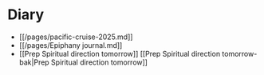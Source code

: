 # Diary
- [[/pages/pacific-cruise-2025.md]]
- [[/pages/Epiphany journal.md]]
- [[Prep Spiritual direction tomorrow]] [[Prep Spiritual direction tomorrow-bak|Prep Spiritual direction tomorrow]]
